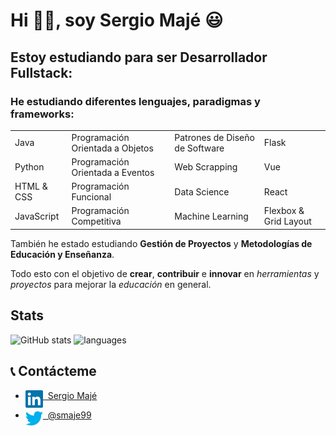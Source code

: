 # Hi 👋🏼, soy Sergio Majé 😃

## Estoy estudiando para ser Desarrollador Fullstack:

### He estudiando diferentes lenguajes, paradigmas y frameworks:


<table align="center">
  <tr>
    <td>Java</td>
    <td>Programación Orientada a Objetos</td>
    <td>Patrones de Diseño de Software</td>
    <td>Flask</td>
  </tr>
  <tr>
    <td>Python</td>
    <td>Programación Orientada a Eventos</td>
    <td>Web Scrapping</td>
    <td>Vue</td>
  </tr>
  <tr>
    <td>HTML & CSS</td>
    <td>Programación Funcional</td>
    <td>Data Science</td>
    <td>React</td>
  </tr>
  <tr>
    <td>JavaScript</td>
    <td>Programación Competitiva</td>
    <td>Machine Learning</td>
    <td>Flexbox & Grid Layout</td>
  </tr>
</table>

También he estado estudiando **Gestión de Proyectos** y **Metodologías de Educación y Enseñanza**.

Todo esto con el objetivo de **crear**, **contribuir** e **innovar** en *herramientas* y *proyectos* para mejorar la *educación* en general.

## Stats

![GitHub stats](https://github-readme-stats.vercel.app/api?username=smaje99&count_private=true&show_icons=true&theme=tokyonight&border_radius=20&hide=contribs) ![languages](https://github-readme-stats.vercel.app/api/top-langs/?username=smaje99&theme=tokyonight&border_radius=20&layout=compact)

## 📞 Contácteme

* [<img align="left" alt="Sergio Majé's LinkedIn" width="28px" src="images/linkedin.svg" /> &nbsp; Sergio Majé ][linkedin]

* [<img align="left" alt="Sergio Majé's Twitter" width="28px" src="images/twitter.svg" /> &nbsp; @smaje99 ][twitter]

[linkedin]: https://www.linkedin.com/in/sergio-majé/
[twitter]: https://twitter.com/smaje99
